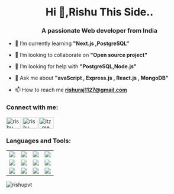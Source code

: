 <h1 align="center">Hi 👋,Rishu This Side.. </h1>
<h3 align="center">A passionate Web developer from India</h3>

- 🌱 I’m currently learning **"Next.js ,PostgreSQL"**

- 👯 I’m looking to collaborate on **"Open source project"**

- 🤝 I’m looking for help with **"PostgreSQL,Node.js"**

- 💬 Ask me about **"avaScript , Express.js , React.js , MongoDB"**

- 📫 How to reach me **rishuraj1127@gmail.com**

<h3 align="left">Connect with me:</h3>
<p align="left">
<a href="https://linkedin.com/in/rishu raj" target="blank"><img align="center" src="https://raw.githubusercontent.com/rahuldkjain/github-profile-readme-generator/master/src/images/icons/Social/linked-in-alt.svg" alt="rishu raj" height="30" width="40" /></a>
<a href="https://fb.com/Ri shu" target="blank"><img align="center" src="https://raw.githubusercontent.com/rahuldkjain/github-profile-readme-generator/master/src/images/icons/Social/facebook.svg" alt="rishu raj" height="30" width="40" /></a>
<a href="https://instagram.com/itz_me_rishuuu" target="blank"><img align="center" src="https://raw.githubusercontent.com/rahuldkjain/github-profile-readme-generator/master/src/images/icons/Social/instagram.svg" alt="itz_me_rishuuu" height="30" width="40" /></a>
</p>

<h3 align="left">Languages and Tools:</h3>

 <table>
          <tr>
            <td align="center"><img src="https://skillicons.dev/icons?i=html" /></td>
            <td align="center"><img src="https://skillicons.dev/icons?i=css" /></td>
            <td align="center"><img src="https://skillicons.dev/icons?i=tailwind" /></td>
            <td align="center"><img src="https://skillicons.dev/icons?i=javascript" /></td>
          </tr>
          <tr>
            <td align="center"><img src="https://skillicons.dev/icons?i=react" /></td>
            <td align="center"><img src="https://skillicons.dev/icons?i=express" /></td>
            <td align="center"><img src="https://skillicons.dev/icons?i=next" /></td>
            <td align="center"><img src="https://skillicons.dev/icons?i=ts" /></td>
          </tr>
          <tr>
            <td align="center"><img src="https://www.mongodb.com" /></td>
            <td align="center"><img src="https://skillicons.dev/icons?i=postgresql" /></td>
            <td align="center"><img src="https://skillicons.dev/icons?i=prisma" /></td>
            <td align="center"><img src="https://skillicons.dev/icons?i=git" /></td>
          </tr>

 </table>
<p><img align="left" src="https://github-readme-stats.vercel.app/api/top-langs?username=rishupvt&show_icons=true&locale=en&layout=compact" alt="rishupvt" /></p>


  
